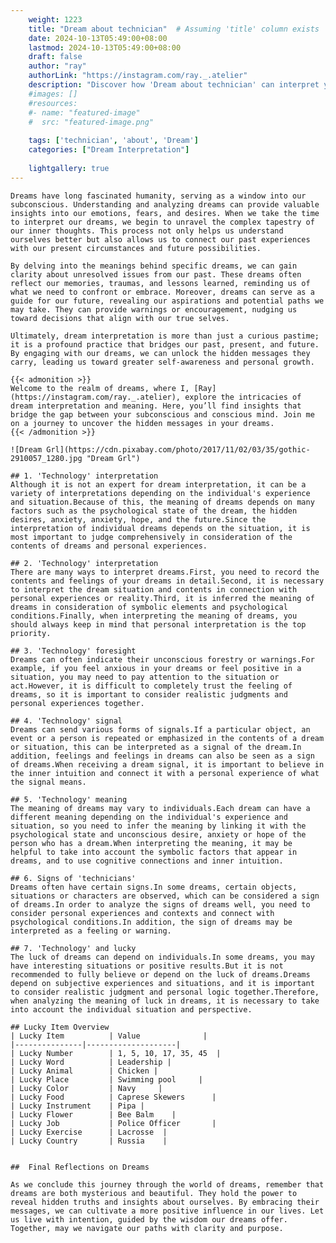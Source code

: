 ```yaml
---
    weight: 1223
    title: "Dream about technician"  # Assuming 'title' column exists
    date: 2024-10-13T05:49:00+08:00
    lastmod: 2024-10-13T05:49:00+08:00
    draft: false
    author: "ray"
    authorLink: "https://instagram.com/ray._.atelier"
    description: "Discover how 'Dream about technician' can interpret your future and uncover its significant meanings in your life."
    #images: []
    #resources:
    #- name: "featured-image"
    #  src: "featured-image.png"
    
    tags: ['technician', 'about', 'Dream']
    categories: ["Dream Interpretation"]
    
    lightgallery: true
---
```

    
    Dreams have long fascinated humanity, serving as a window into our subconscious. Understanding and analyzing dreams can provide valuable insights into our emotions, fears, and desires. When we take the time to interpret our dreams, we begin to unravel the complex tapestry of our inner thoughts. This process not only helps us understand ourselves better but also allows us to connect our past experiences with our present circumstances and future possibilities.
    
    By delving into the meanings behind specific dreams, we can gain clarity about unresolved issues from our past. These dreams often reflect our memories, traumas, and lessons learned, reminding us of what we need to confront or embrace. Moreover, dreams can serve as a guide for our future, revealing our aspirations and potential paths we may take. They can provide warnings or encouragement, nudging us toward decisions that align with our true selves.
    
    Ultimately, dream interpretation is more than just a curious pastime; it is a profound practice that bridges our past, present, and future. By engaging with our dreams, we can unlock the hidden messages they carry, leading us toward greater self-awareness and personal growth.
    
    {{< admonition >}}
    Welcome to the realm of dreams, where I, [Ray](https://instagram.com/ray._.atelier), explore the intricacies of dream interpretation and meaning. Here, you’ll find insights that bridge the gap between your subconscious and conscious mind. Join me on a journey to uncover the hidden messages in your dreams.
    {{< /admonition >}}
    
    ![Dream Grl](https://cdn.pixabay.com/photo/2017/11/02/03/35/gothic-2910057_1280.jpg "Dream Grl")
    
    ## 1. 'Technology' interpretation
    Although it is not an expert for dream interpretation, it can be a variety of interpretations depending on the individual's experience and situation.Because of this, the meaning of dreams depends on many factors such as the psychological state of the dream, the hidden desires, anxiety, anxiety, hope, and the future.Since the interpretation of individual dreams depends on the situation, it is most important to judge comprehensively in consideration of the contents of dreams and personal experiences.
    
    ## 2. 'Technology' interpretation
    There are many ways to interpret dreams.First, you need to record the contents and feelings of your dreams in detail.Second, it is necessary to interpret the dream situation and contents in connection with personal experiences or reality.Third, it is inferred the meaning of dreams in consideration of symbolic elements and psychological conditions.Finally, when interpreting the meaning of dreams, you should always keep in mind that personal interpretation is the top priority.
    
    ## 3. 'Technology' foresight
    Dreams can often indicate their unconscious forestry or warnings.For example, if you feel anxious in your dreams or feel positive in a situation, you may need to pay attention to the situation or act.However, it is difficult to completely trust the feeling of dreams, so it is important to consider realistic judgments and personal experiences together.
    
    ## 4. 'Technology' signal
    Dreams can send various forms of signals.If a particular object, an event or a person is repeated or emphasized in the contents of a dream or situation, this can be interpreted as a signal of the dream.In addition, feelings and feelings in dreams can also be seen as a sign of dreams.When receiving a dream signal, it is important to believe in the inner intuition and connect it with a personal experience of what the signal means.
    
    ## 5. 'Technology' meaning
    The meaning of dreams may vary to individuals.Each dream can have a different meaning depending on the individual's experience and situation, so you need to infer the meaning by linking it with the psychological state and unconscious desire, anxiety or hope of the person who has a dream.When interpreting the meaning, it may be helpful to take into account the symbolic factors that appear in dreams, and to use cognitive connections and inner intuition.
    
    ## 6. Signs of 'technicians'
    Dreams often have certain signs.In some dreams, certain objects, situations or characters are observed, which can be considered a sign of dreams.In order to analyze the signs of dreams well, you need to consider personal experiences and contexts and connect with psychological conditions.In addition, the sign of dreams may be interpreted as a feeling or warning.
    
    ## 7. 'Technology' and lucky
    The luck of dreams can depend on individuals.In some dreams, you may have interesting situations or positive results.But it is not recommended to fully believe or depend on the luck of dreams.Dreams depend on subjective experiences and situations, and it is important to consider realistic judgment and personal logic together.Therefore, when analyzing the meaning of luck in dreams, it is necessary to take into account the individual situation and perspective.
    
    ## Lucky Item Overview
    | Lucky Item          | Value              |
    |---------------|--------------------|
    | Lucky Number        | 1, 5, 10, 17, 35, 45  |
    | Lucky Word          | Leadership |
    | Lucky Animal        | Chicken |
    | Lucky Place         | Swimming pool     |
    | Lucky Color         | Navy     |
    | Lucky Food          | Caprese Skewers      |
    | Lucky Instrument    | Pipa |
    | Lucky Flower        | Bee Balm    |
    | Lucky Job           | Police Officer       |
    | Lucky Exercise      | Lacrosse  |
    | Lucky Country       | Russia    |
    
    
    ##  Final Reflections on Dreams
    
    As we conclude this journey through the world of dreams, remember that dreams are both mysterious and beautiful. They hold the power to reveal hidden truths and insights about ourselves. By embracing their messages, we can cultivate a more positive influence in our lives. Let us live with intention, guided by the wisdom our dreams offer. Together, may we navigate our paths with clarity and purpose.
    